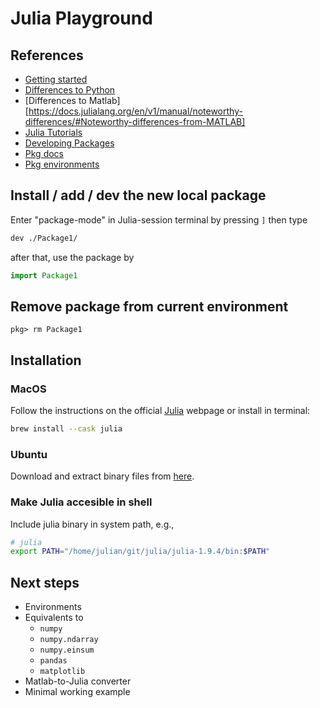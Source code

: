 # Julia Playground

## References
- [Getting started](https://docs.julialang.org/en/v1/manual/getting-started/)
- [Differences to Python](https://docs.julialang.org/en/v1/manual/noteworthy-differences/#Noteworthy-differences-from-Python)
- [Differences to Matlab][https://docs.julialang.org/en/v1/manual/noteworthy-differences/#Noteworthy-differences-from-MATLAB]
- [Julia Tutorials](https://julialang.org/learning/tutorials/)
- [Developing Packages](https://julialang.org/contribute/developing_package/)
- [Pkg docs](https://pkgdocs.julialang.org/v1/managing-packages/#Adding-unregistered-packages)
- [Pkg environments](https://pkgdocs.julialang.org/v1/environments/)

## Install / add / dev the new local package

Enter "package-mode" in Julia-session terminal by pressing `]` then type
```bash
dev ./Package1/
```

after that, use the package by

```julia
import Package1
```

## Remove package from current environment

```
pkg> rm Package1
```


## Installation

### MacOS

Follow the instructions on the official [Julia](https://julialang.org/downloads/platform/) webpage or install in terminal:

```bash
brew install --cask julia
```

### Ubuntu
Download and extract binary files from [here](https://julialang.org/downloads/platform/#linux_and_freebsd).

### Make Julia accesible in shell

Include julia binary in system path, e.g., 
```bash
# julia
export PATH="/home/julian/git/julia/julia-1.9.4/bin:$PATH"
```

## Next steps
- Environments
- Equivalents to
    - `numpy`
    - `numpy.ndarray`
    - `numpy.einsum`
    - `pandas`
    - `matplotlib`
- Matlab-to-Julia converter
- Minimal working example